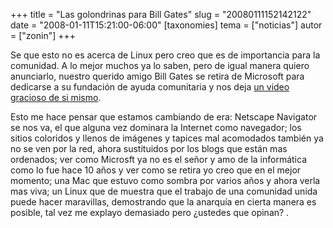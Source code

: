 +++
title = "Las golondrinas para Bill Gates"
slug = "20080111152142122"
date = "2008-01-11T15:21:00-06:00"
[taxonomies]
tema = ["noticias"]
autor = ["zonin"]
+++

Se que esto no es acerca de Linux pero creo que es de importancia para
la comunidad. A lo mejor muchos ya lo saben, pero de igual manera quiero
anunciarlo, nuestro querido amigo Bill Gates se retira de Microsoft para
dedicarse a su fundación de ayuda comunitaria y nos deja [un video
gracioso de si
mismo](http://soapbox.msn.com/video.aspx?from=shared&showPlaylist=true&playlist=videoByUuids:uuids:be9075bb-df0a-41c9-8d86-7ded46627e26).

<!-- more -->
Esto me hace pensar que estamos cambiando de era: Netscape Navigator se
nos va, el que alguna vez dominara la Internet como navegador; los
sitios coloridos y llenos de imágenes y tapices mal acomodados también
ya no se ven por la red, ahora sustituidos por los blogs que están mas
ordenados; ver como Microsft ya no es el señor y amo de la informática
como lo fue hace 10 años y ver como se retira yo creo que en el mejor
momento; una Mac que estuvo como sombra por varios años y ahora verla
mas viva; un Linux que de muestra que el trabajo de una comunidad unida
puede hacer maravillas, demostrando que la anarquía en cierta manera es
posible, tal vez me explayo demasiado pero ¿ustedes que opinan? .
